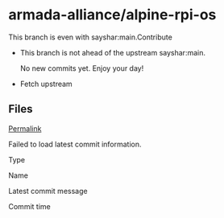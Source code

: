 # armada-alliance/alpine-rpi-os

 This branch is even with sayshar:main.Contribute

*  This branch is not ahead of the upstream sayshar:main.

   No new commits yet. Enjoy your day!

* Fetch upstream

## Files <a id="files"></a>

 [Permalink](https://github.com/armada-alliance/alpine-rpi-os/tree/dcad5418228183b8bc46d1075b58bb46fe3f715f/alpine_cnode_scripts_and_services)

 Failed to load latest commit information.

Type

Name

Latest commit message

Commit time

